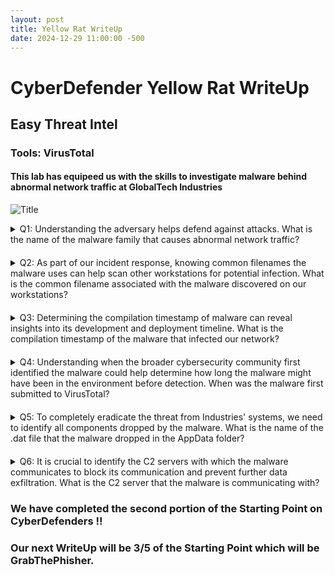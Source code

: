 ```yaml
---
layout: post
title: Yellow Rat WriteUp
date: 2024-12-29 11:00:00 -500
---
```


# CyberDefender Yellow Rat WriteUp
## Easy Threat Intel
### Tools: VirusTotal 

#### This lab has equipeed us with the skills to investigate malware behind abnormal network traffic at GlobalTech Industries 

![Title](https://i.imgur.com/F6tx9ip.png)
<style>
  details {
    margin-bottom: 20px;
  }
</style>

<details>
<summary> Q1: Understanding the adversary helps defend against attacks. What is the name of the malware family that causes abnormal network traffic?

</summary> 

<br>
We proceed to unzip the file we are given and utilize an online tool called VirusTotal that's used for analzying malware in different file formats. In this exercise, we are given a hash format within a zip file we are tasked with unzipping. 

1.  We proceed to unzip the file and copy the hash we are given
    * ``` 30E527E45F50D2BA82865C5679A6FA998EE0A1755361AB01673950810D071C85 ```

2. Navigating to VirusTotal, we dump the hash into the input field under the search tab as shown below

![Description](https://i.imgur.com/slTfBUF.png)

3. After entering our hash we are given our results of the hash
![Results](https://i.imgur.com/Ve4R4j8.png)

We can see that our results show that our hash has been up to no good, we are shown a lot of information at once. We go back to our question, it is asking for the name of the malware family that causes abnormal network traffic. 

4. We move forward and go to the **Relations** tab, our goal is to see the malware family in a clear visual way which prompts us to head to the Graph Summary section and click on our graph. 

5. The graph is shown, to better visualize the graph we change it to a **Tree Representation**

From the picture below, we can conclude our answer along with using context clues. We can see RAT which is Remote Access Trojan which is apart of the Malware family. We can gather from this that <font color="red"> **Yellow Cockatoo RAT** </font> is the answer we were looking for!! 

![Goal](https://i.imgur.com/c7jf3Bn.png)

</details>

<details> 
<summary> Q2: As part of our incident response, knowing common filenames the malware uses can help scan other workstations for potential infection. What is the common filename associated with the malware discovered on our workstations? </summary>
<br> 
Using the keyword filename, we go on to look under the details panel, and search under the "Names" category. From there, we arrive to our answer of 
<font color="red">111bc461-1ca8-43c6-97ed-911e0e69fdf8.dll </font>

![Picture](https://i.imgur.com/c7hfo98.png)

</details>

<details>
<summary>Q3: Determining the compilation timestamp of malware can reveal insights into its development and deployment timeline. What is the compilation timestamp of the malware that infected our network? 
</summary>
<br> 
Staying in the <b> Details </b> section, we navigate to the <b> History </b> subsection. Within the History subsection we are looking for when it was first deployed after development. Seeing <b> Creation Time </b>, we are presented with the answer of <font color=red> 2020-09-24 18:26:47. </font>

</details>

<details>
<summary> Q4: Understanding when the broader cybersecurity community first identified the malware could help determine how long the malware might have been in the environment before detection. When was the malware first submitted to VirusTotal?
</summary>
<br> Within the same section of the last question, We are in the Details > History section and we can look for the “First Submission” answer. Here we can see our answer being <font color=red> 2020-10-15 02:47:37 UTC </font>
</details>

<details>
<summary>
Q5: To completely eradicate the threat from Industries' systems, we need to identify all components dropped by the malware. What is the name of the .dat file that the malware dropped in the AppData folder?
</summary>
<br>
To find the .dat file, we utilize the community tab at our advantage. We search for the report that cound contain the details of the malware that dropped in the AppData folder. We navigate to the following link 

<a href="url"></a> https://redcanary.com/blog/yellow-cockatoo/ . At this link, we are presented with the evidence of our answer through the Red Canary report. 

![answr](https://i.imgur.com/qFhja0a.png)
</details>

<details>
<summary>
Q6: It is crucial to identify the C2 servers with which the malware communicates to block its communication and prevent further data exfiltration. What is the C2 server that the malware is communicating with?
</summary>
<br>
To find the C2 server, we look at the same Red Canary report. Within the report we navigate to the C2 section, where we see our answer being <font color= red> https://gogohid.com </font>

![answer](https://i.imgur.com/l4aNIuP.png) 
</details>

### We have completed the second portion of the Starting Point on CyberDefenders !!
### Our next WriteUp will be 3/5 of the Starting Point which will be GrabThePhisher. 